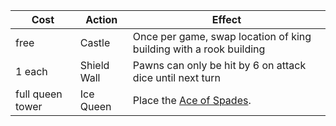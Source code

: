 | Cost             | Action      | Effect                                                             |
| ---------------- | ----------- | ------------------------------------------------------------------ |
| free             | Castle      | Once per game, swap location of king building with a rook building |
| 1 each           | Shield Wall | Pawns can only be hit by 6 on attack dice until next turn          |
| full queen tower | Ice Queen   | Place the [Ace of Spades](/appendix/?id=ace-of-spades).            |
